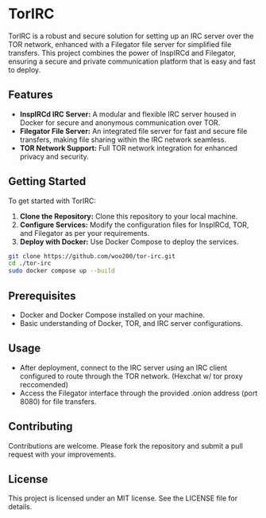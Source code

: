 # TorIRC

TorIRC is a robust and secure solution for setting up an IRC server over the TOR network, enhanced with a Filegator file server for simplified file transfers. This project combines the power of InspIRCd and Filegator, ensuring a secure and private communication platform that is easy and fast to deploy.

## Features

- **InspIRCd IRC Server:** A modular and flexible IRC server housed in Docker for secure and anonymous communication over TOR.
- **Filegator File Server:** An integrated file server for fast and secure file transfers, making file sharing within the IRC network seamless.
- **TOR Network Support:** Full TOR network integration for enhanced privacy and security.

## Getting Started

To get started with TorIRC:

1. **Clone the Repository:** Clone this repository to your local machine.
2. **Configure Services:** Modify the configuration files for InspIRCd, TOR, and Filegator as per your requirements.
3. **Deploy with Docker:** Use Docker Compose to deploy the services.

```bash
git clone https://github.com/woo200/tor-irc.git
cd ./tor-irc
sudo docker compose up --build
```

## Prerequisites

- Docker and Docker Compose installed on your machine.
- Basic understanding of Docker, TOR, and IRC server configurations.

## Usage

- After deployment, connect to the IRC server using an IRC client configured to route through the TOR network. (Hexchat w/ tor proxy reccomended)
- Access the Filegator interface through the provided .onion address (port 8080) for file transfers.

## Contributing

Contributions are welcome. Please fork the repository and submit a pull request with your improvements.

## License

This project is licensed under an MIT license. See the LICENSE file for details.